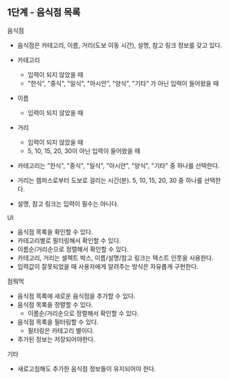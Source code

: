 ## 1단계 - 음식점 목록

음식점

- 음식점은 카테고리, 이름, 거리(도보 이동 시간), 설명, 참고 링크 정보를 갖고 있다.
- 카테고리
  - 입력이 되지 않았을 때
  - "한식", "중식", "일식", "아시안", "양식", "기타" 가 아닌 입력이 들어왔을 때
- 이름
  - 입력이 되지 않았을 때
- 거리

  - 입력이 되지 않았을 때
  - 5, 10, 15, 20, 30이 아닌 입력이 들어왔을 때

- 카테고리는 "한식", "중식", "일식", "아시안", "양식", "기타" 중 하나를 선택한다.
- 거리는 캠퍼스로부터 도보로 걸리는 시간(분). 5, 10, 15, 20, 30 중 하나를 선택한다.
- 설명, 참고 링크는 입력이 필수는 아니다.

UI

- 음식점 목록을 확인할 수 있다.
- 카테고리별로 필터링해서 확인할 수 있다.
- 이름순/거리순으로 정렬해서 확인할 수 있다.
- 카테고리, 거리는 셀렉트 박스, 이름/설명/참고 링크는 텍스트 인풋을 사용한다.
- 입력값이 잘못되었을 때 사용자에게 알려주는 방식은 자유롭게 구현한다.

점뭐먹

- 음식점 목록에 새로운 음식점을 추가할 수 있다.
- 음식점 목록을 정렬할 수 있다.
  - 이름순/거리순으로 정렬해서 확인할 수 있다.
- 음식점 목록을 필터링할 수 있다.
  - 필터링은 카테고리 별이다.
- 추가된 정보는 저장되어야한다.

기타

- 새로고침해도 추가한 음식점 정보들이 유지되어야 한다.
